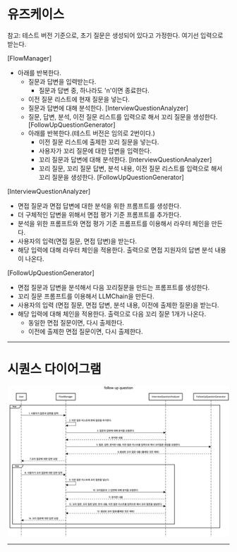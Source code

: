 
# 유즈케이스
참고: 테스트  버전 기준으로, 초기 질문은 생성되어 있다고 가정한다. 여기선 입력으로 받는다.

[FlowManager]
- 아래를 반복한다.
  - 질문과 답변을 입력받는다.
      - 질문과 답변 중, 하나라도 'n'이면 종료한다.
  - 이전 질문 리스트에 현재 질문을 넣는다.
  - 질문과 답변에 대해 분석한다. [InterviewQuestionAnalyzer]
  - 질문, 답변, 분석, 이전 질문 리스트를 입력으로 해서 꼬리 질문을 생성한다. [FollowUpQuestionGenerator]
  - 아래를 반복한다.(테스트 버전은 임의로 2번이다.)
    - 이전 질문 리스트에 출제한 꼬리 질문을 넣는다.
    - 사용자가 꼬리 질문에 대한 답변을 입력한다.
    - 꼬리 질문과 답변에 대해 분석한다. [InterviewQuestionAnalyzer]
    - 꼬리 질문, 꼬리 질문 답변, 분석 내용, 이전 질문 리스트를 입력으로 해서 꼬리 질문을 생성한다. [FollowUpQuestionGenerator]

[InterviewQuestionAnalyzer]
- 면접 질문과 면접 답변에 대한 분석을 위한 프롬프트를 생성한다.
- 더 구체적인 답변을 위해서 면접 평가 기준 프롬프트를 추가한다. 
- 분석을 위한 프롬프트와 면접 평가 기준 프롬프트를 이용해서 라우터 체인을 만든다.
- 사용자의 입력(면접 질문, 면접 답변)을 받는다.
- 해당 입력에 대해 라우터 체인을 적용한다. 출력으로 면접 지원자의 답변 분석 내용이 나온다.

[FollowUpQuestionGenerator]
 - 면접 질문과 답변을 분석해서 다음 꼬리질문을 만드는 프롬프트를 생성한다.
 - 꼬리 질문 프롬프트를 이용해서 LLMChain을 만든다.
 - 사용자의 입력 (면접 질문, 면접 답변, 분석 내용, 이전에 출제한 질문)을 받는다.
 - 해당 입력에 대해 체인을 적용한다. 출력으로 다음 꼬리 질문 1개가 나온다.
   - 동일한 면접 질문이면, 다시 출제한다.
   - 이전에 출제한 면접 질문이면, 다시 출제한다.
***
# 시퀀스 다이어그램
![seq](followup_proto.png)
***